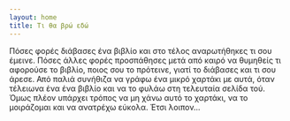 ```yaml
---
layout: home
title: Τι θα βρώ εδώ
---
```


Πόσες φορές διάβασες ένα βιβλίο και στο τέλος αναρωτήθηκες τι σου έμεινε. Πόσες άλλες φορές προσπάθησες μετά από καιρό να θυμηθείς τι αφορούσε το βιβλίο, ποιος σου το πρότεινε, γιατί το διάβασες και τι σου άρεσε. Από παλιά συνήθιζα να γράφω ένα μικρό χαρτάκι με αυτά, όταν τέλειωνα ένα ένα βιβλίο και να το φυλάω στη τελευταία σελίδα τού. Όμως πλέον υπάρχει τρόπος να μη χάνω αυτό το χαρτάκι, να το μοιράζομαι και να ανατρέχω εύκολα. Έτσι λοιπον...
